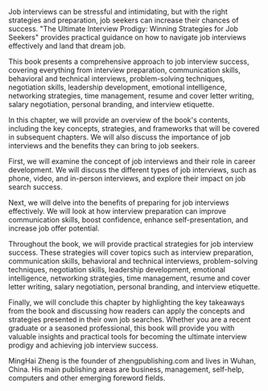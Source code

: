 

Job interviews can be stressful and intimidating, but with the right strategies and preparation, job seekers can increase their chances of success. "The Ultimate Interview Prodigy: Winning Strategies for Job Seekers" provides practical guidance on how to navigate job interviews effectively and land that dream job.

This book presents a comprehensive approach to job interview success, covering everything from interview preparation, communication skills, behavioral and technical interviews, problem-solving techniques, negotiation skills, leadership development, emotional intelligence, networking strategies, time management, resume and cover letter writing, salary negotiation, personal branding, and interview etiquette.

In this chapter, we will provide an overview of the book's contents, including the key concepts, strategies, and frameworks that will be covered in subsequent chapters. We will also discuss the importance of job interviews and the benefits they can bring to job seekers.

First, we will examine the concept of job interviews and their role in career development. We will discuss the different types of job interviews, such as phone, video, and in-person interviews, and explore their impact on job search success.

Next, we will delve into the benefits of preparing for job interviews effectively. We will look at how interview preparation can improve communication skills, boost confidence, enhance self-presentation, and increase job offer potential.

Throughout the book, we will provide practical strategies for job interview success. These strategies will cover topics such as interview preparation, communication skills, behavioral and technical interviews, problem-solving techniques, negotiation skills, leadership development, emotional intelligence, networking strategies, time management, resume and cover letter writing, salary negotiation, personal branding, and interview etiquette.

Finally, we will conclude this chapter by highlighting the key takeaways from the book and discussing how readers can apply the concepts and strategies presented in their own job searches. Whether you are a recent graduate or a seasoned professional, this book will provide you with valuable insights and practical tools for becoming the ultimate interview prodigy and achieving job interview success.

MingHai Zheng is the founder of zhengpublishing.com and lives in Wuhan, China. His main publishing areas are business, management, self-help, computers and other emerging foreword fields.
